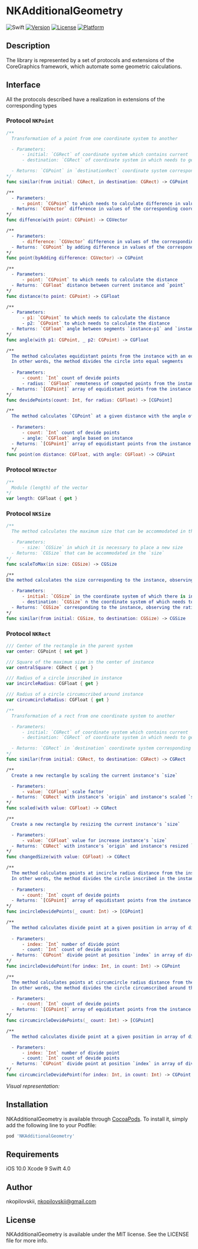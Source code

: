 # NKAdditionalGeometry

![Swift](https://img.shields.io/badge/Swift-4.2-red.svg)  [![Version](https://img.shields.io/cocoapods/v/NKAdditionalGeometry.svg?style=flat)](https://cocoapods.org/pods/NKAdditionalGeometry) [![License](https://img.shields.io/cocoapods/l/NKAdditionalGeometry.svg?style=flat)](https://cocoapods.org/pods/NKAdditionalGeometry) [![Platform](https://img.shields.io/cocoapods/p/NKAdditionalGeometry.svg?style=flat)](https://cocoapods.org/pods/NKAdditionalGeometry)


## Description
The library is represented by a set of protocols and extensions of the CoreGraphics framework, which automate some geometric calculations.

## Interface
All the protocols described have a realization in extensions of the corresponding types

### Protocol `NKPoint`
```swift
/**
  Transformation of a point from one coordinate system to another

  - Parameters:
      - initial: `CGRect` of coordinate system which contains current `CGPoint` instance
      - destination: `CGRect` of coordinate system in which needs to get point corresponding to the current `CGPoint` instance

  - Returns: `CGPoint` in `destinationRect` coordinate system corresponding to current instance in `initialRect` coordinate system
*/
func similar(from initial: CGRect, in destination: CGRect) -> CGPoint

/**
  - Parameters:
      - point: `CGPoint` to which needs to calculate difference in values of the corresponding coordinates
  - Returns: `CGVector` difference in values of the corresponding coordinates
*/
func diffence(with point: CGPoint) -> CGVector

/**
  - Parameters:
      - difference: `CGVector` difference in values of the corresponding coordinates between two points
  - Returns: `CGPoint` by adding difference in values of the corresponding coordinates to current instance
*/
func point(byAdding difference: CGVector) -> CGPoint

/**
  - Parameters:
      - point: `CGPoint` to which needs to calculate the distance
  - Returns: `CGFloat` distance between current instance and `point`
*/
func distance(to point: CGPoint) -> CGFloat

/**
  - Parameters:
      - p1: `CGPoint` to which needs to calculate the distance
      - p2: `CGPoint` to which needs to calculate the distance
  - Returns: `CGFloat` angle between segments `instance-p1` and `instance-p2`
*/
func angle(with p1: CGPoint, _ p2: CGPoint) -> CGFloat

/**
  The method calculates equidistant points from the instance with an equal radial pitch between them.
  In other words, the method divides the circle into equal segments
  
  - Parameters:
      - count: `Int` count of devide points
      - radius: `CGFloat` remoteness of computed points from the instance
  - Returns: `[CGPoint]` array of equidistant points from the instance with an equal radial pitch between them
*/
func devidePoints(count: Int, for radius: CGFloat) -> [CGPoint]

/**
  The method calculates `CGPoint` at a given distance with the angle of deviation from the axis Ox
  
  - Parameters:
      - count: `Int` count of devide points
      - angle: `CGFloat` angle based on instance
  - Returns: `[CGPoint]` array of equidistant points from the instance with an equal radial pitch between them
  */
func point(on distance: CGFloat, with angle: CGFloat) -> CGPoint
```

### Protocol `NKVector`
```swift
/**
  Module (length) of the vector
*/
var length: CGFloat { get }
```

### Protocol `NKSize`
```swift
/**
  The method calculates the maximum size that can be accommodated in the given, with the remaining aspect ratio of the instance

  - Parameters:
      - size: `CGSize` in which it is necessary to place a new size
  - Returns: `CGSize` that can be accommodated in the `size`
*/
func scaleToMax(in size: CGSize) -> CGSize

/**
Еhe method calculates the size corresponding to the instance, observing the ratios of the corresponding parameter given sizes

  - Parameters:
      - initial: `CGSize` in the coordinate system of which there is instance
      - destination: `CGSize` n the coordinate system of which needs to transfer the current object
  - Returns: `CGSize` corresponding to the instance, observing the ratios of the corresponding parameter given sizes
*/
func similar(from initial: CGSize, to destination: CGSize) -> CGSize
```

### Protocol `NKRect`
```swift
/// Center of the rectangle in the parent system
var center: CGPoint { set get }

/// Square of the maximum size in the center of instance
var centralSquare: CGRect { get }

/// Radius of a circle inscribed in instance
var incircleRadius: CGFloat { get }

/// Radius of a circle circumscribed around instance
var circumcircleRadius: CGFloat { get }

/**
  Transformation of a rect from one coordinate system to another

  - Parameters:
      - initial: `CGRect` of coordinate system which contains current `CGRect` instance
      - destination: `CGRect` of coordinate system in which needs to get rect corresponding to the current `CGRect` instance

  - Returns: `CGRect` in `destination` coordinate system corresponding to current instance in `initial` coordinate system
*/
func similar(from initial: CGRect, to destination: CGRect) -> CGRect

/**
  Create a new rectangle by scaling the current instance's `size`

  - Parameters:
      - value: `CGFloat` scale factor
  - Returns: `CGRect` with instance's `origin` and instance's scaled `size`
*/
func scaled(with value: CGFloat) -> CGRect

/**
  Create a new rectangle by resizing the current instance's `size`

  - Parameters:
      - value: `CGFloat` value for increase instance's `size`
  - Returns: `CGRect` with instance's `origin` and instance's resized `size`
*/
func changedSize(with value: CGFloat) -> CGRect

/**
  The method calculates points at incircle radius distance from the instance's center with an equal radial pitch between them.
  In other words, the method divides the circle inscribed in the instance into equal segments
  
  - Parameters:
      - count: `Int` count of devide points
  - Returns: `[CGPoint]` array of equidistant points from the instance's center with an equal radial pitch between them
*/
func incircleDevidePoints(_ count: Int) -> [CGPoint]

/**
  The method calculates divide point at a given position in array of divide points of the circle inscribed in instance
  
  - Parameters:
      - index: `Int` number of divide point
      - count: `Int` count of devide points
  - Returns: `CGPoint` divide point at position `index` in array of divide points with size `count`
*/
func incircleDevidePoint(for index: Int, in count: Int) -> CGPoint

/**
  The method calculates points at circumcircle radius distance from the instance's center with an equal radial pitch between them.
  In other words, the method divides the circle circumscribed around the instance into equal segments

  - Parameters:
      - count: `Int` count of devide points
  - Returns: `[CGPoint]` array of equidistant points from the instance's center with an equal radial pitch between them
*/
func circumcircleDevidePoints(_ count: Int) -> [CGPoint]

/**
  The method calculates divide point at a given position in array of divide points of the circle circumscribed around instance

  - Parameters:
      - index: `Int` number of divide point
      - count: `Int` count of devide points
  - Returns: `CGPoint` divide point at position `index` in array of divide points with size `count`
*/
func circumcircleDevidePoint(for index: Int, in count: Int) -> CGPoint
```

*Visual representation:*


## Installation

NKAdditionalGeometry is available through [CocoaPods](https://cocoapods.org). To install
it, simply add the following line to your Podfile:

```ruby
pod 'NKAdditionalGeometry'
```

## Requirements
iOS 10.0
Xcode 9
Swift 4.0

## Author

nkopilovskii, nkopilovskii@gmail.com

## License

NKAdditionalGeometry is available under the MIT license. See the LICENSE file for more info.
